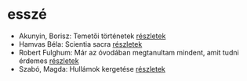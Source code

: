 # esszé

- Akunyin, Borisz: Temetői történetek [részletek](_details/%7Bopf.creator%7D.md#id_714)
- Hamvas Béla: Scientia sacra [részletek](_details/%7Bopf.creator%7D.md#id_777)
- Robert Fulghum: Már az óvodában megtanultam mindent, amit tudni érdemes [részletek](_details/%7Bopf.creator%7D.md#id_1302)
- Szabó, Magda: Hullámok kergetése [részletek](_details/%7Bopf.creator%7D.md#id_1359)